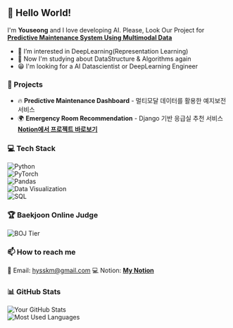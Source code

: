 ## 👋 Hello World!  
I'm **Youseong** and I love developing AI.
Please, Look Our Project for **[Predictive Maintenance System Using Multimodal Data](https://github.com/orgs/KT-AIVLE6th-BigProject-Team3/repositories)** 

- 👀 I’m interested in DeepLearning(Representation Learning)
- 🌱 Now I'm studying about DataStructure & Algorithms again
- 😁 I'm looking for a AI Datascientist or DeepLearning Engineer

### 🚀 Projects  
- 🔥 **Predictive Maintenance Dashboard** - 멀티모달 데이터를 활용한 예지보전 서비스  
- 🌍 **Emergency Room Recommendation** - Django 기반 응급실 추천 서비스 **[Notion에서 프로젝트 바로보기](https://hollow-parent-6e7.notion.site/1aefda6f068c8074b03ed32676feb53f)**

### 💻 Tech Stack  
![Python](https://img.shields.io/badge/Python-65%25-3776AB?style=for-the-badge&logo=python&logoColor=FFD43B)  
![PyTorch](https://img.shields.io/badge/PyTorch-60%25-EE4C2C?style=for-the-badge&logo=pytorch&logoColor=white)  
![Pandas](https://img.shields.io/badge/Pandas-80%25-150458?style=for-the-badge&logo=pandas&logoColor=white)  
![Data Visualization](https://img.shields.io/badge/Data%20Visualization-80%25-E97627?style=for-the-badge&logo=tableau&logoColor=white)  
![SQL](https://img.shields.io/badge/SQL-30%25-4479A1?style=for-the-badge&logo=mysql&logoColor=white)  

### 🏆 Baekjoon Online Judge  
![BOJ Tier](https://github-readme-solvedac.vercel.app/api/?handle=hysskm123)  

### 📫 How to reach me  
📧 Email: hysskm@gmail.com
💻 Notion: **[My Notion](https://hollow-parent-6e7.notion.site/RNN-implementation-1b9fda6f068c804681a4d827a2fdbd9e?pvs=74)**

### 📊 GitHub Stats  
![Your GitHub Stats](https://github-readme-stats.vercel.app/api?username=your-github-username&show_icons=true&theme=radical)  
![Most Used Languages](https://github-readme-stats.vercel.app/api/top-langs/?username=your-github-username&layout=compact&theme=radical)
